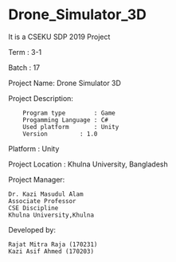 # Drone_Simulator_3D
It is a CSEKU SDP 2019 Project 

Term : 3-1
 
Batch : 17

Project Name: Drone Simulator 3D

    
Project Description: 

		Program type        : Game 
		Progamming Language : C#
		Used platform 	    : Unity
		Version		    : 1.0	
		 

Platform : Unity

Project Location : Khulna University, Bangladesh

Project Manager:
	
	Dr. Kazi Masudul Alam
	Associate Professor
	CSE Discipline
	Khulna University,Khulna

	      

   
  
Developed by:

	Rajat Mitra Raja (170231)
	Kazi Asif Ahmed (170203)
	

	

